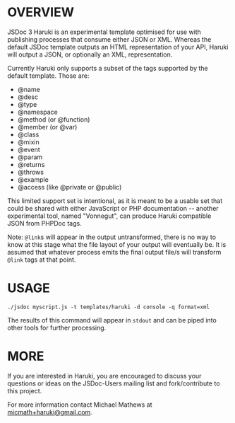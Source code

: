 OVERVIEW
========

JSDoc 3 Haruki is an experimental template optimised for use with publishing processes that consume either JSON or XML. Whereas the default JSDoc template outputs an HTML representation of your API, Haruki will output a JSON, or optionally an XML, representation.

Currently Haruki only supports a subset of the tags supported by the default template. Those are:

  * @name
  * @desc
  * @type
  * @namespace
  * @method (or @function)
  * @member (or @var)
  * @class
  * @mixin
  * @event
  * @param
  * @returns
  * @throws
  * @example
  * @access (like @private or @public)

This limited support set is intentional, as it is meant to be a usable set that could be shared with either JavaScript or PHP documentation -- another experimental tool, named "Vonnegut", can produce Haruki compatible JSON from PHPDoc tags.

Note: `@link`s will appear in the output untransformed, there is no way to know at this stage what the file layout of your output will eventually be. It is assumed that whatever process emits the final output file/s will transform `@link` tags at that point.

USAGE
=====

    ./jsdoc myscript.js -t templates/haruki -d console -q format=xml

The results of this command will appear in `stdout` and can be piped into other tools for further processing.

MORE
=====

If you are interested in Haruki, you are encouraged to discuss your questions or ideas on the JSDoc-Users mailing list and fork/contribute to this project.

For more information contact Michael Mathews at <micmath+haruki@gmail.com>.
